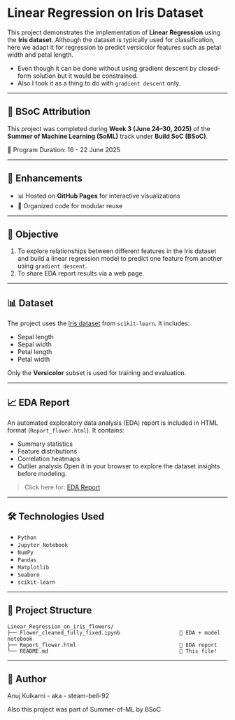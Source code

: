 # Linear Regression on Iris Dataset

This project demonstrates the implementation of **Linear Regression** using the **Iris dataset**. Although the dataset is typically used for classification, here we adapt it for regression to predict versicolor features such as petal width and petal length.

- Even though it can be done without using gradient descent by closed-form solution but it would be constrained.
- Also I took it as a thing to do with `gradient descent` only.

---

## 🧠 BSoC Attribution

This project was completed during **Week 3 (June 24–30, 2025)** of the **Summer of Machine Learning (SoML)** track under **Build SoC (BSoC)**.

📅 Program Duration: 16 - 22 June 2025

---

## 🚀 Enhancements

- 📊 Hosted on **GitHub Pages** for interactive visualizations  
- 📁 Organized code for modular reuse

---

## 📌 Objective

1. To explore relationships between different features in the Iris dataset and build a linear regression model to predict one feature from another using `gradient descent`.
2. To share EDA report results via a web page.

---

## 📊 Dataset

The project uses the [Iris dataset](https://scikit-learn.org/stable/auto_examples/datasets/plot_iris_dataset.html) from `scikit-learn`. It includes:
- Sepal length
- Sepal width
- Petal length
- Petal width

Only the **Versicolor** subset is used for training and evaluation.

---

## 📈 EDA Report

An automated exploratory data analysis (EDA) report is included in HTML format (`Report_flower.html`). It contains:
- Summary statistics
- Feature distributions
- Correlation heatmaps
- Outlier analysis
Open it in your browser to explore the dataset insights before modeling.
> Click here for: <a href='https://steam-bell-92.github.io/Linear_Regression_on_iris_flowers/Report_flower.html'>EDA Report</a>

---

## 🛠️ Technologies Used

- `Python`
- `Jupyter Notebook`
- `NumPy`
- `Pandas`
- `Matplotlib`
- `Seaborn`
- `scikit-learn`

---

## 📁 Project Structure

```
Linear_Regression_on_iris_flowers/
├── Flower_cleaned_fully_fixed.ipynb                   🔹 EDA + model notebook
├── Report_flower.html                                 🔹 EDA report
└── README.md                                          🔹 This file!
```

---

## 👤 Author
Anuj Kulkarni - aka - steam-bell-92

Also this project was part of Summer-of-ML by BSoC
